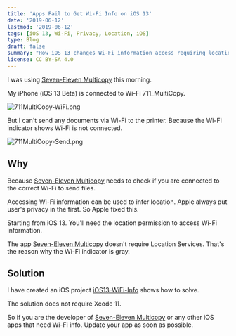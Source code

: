 ```yaml
---
title: 'Apps Fail to Get Wi-Fi Info on iOS 13'
date: '2019-06-12'
lastmod: '2019-06-12'
tags: [iOS 13, Wi-Fi, Privacy, Location, iOS]
type: Blog
draft: false
summary: "How iOS 13 changes Wi-Fi information access requiring location permissions, affecting apps like Seven-Eleven Multicopy, and a solution for developers to adapt to these privacy changes."
license: CC BY-SA 4.0
---
```

I was using [Seven-Eleven Multicopy](https://itunes.apple.com/us/app/seven-eleven-multicopy/id982091927) this morning.

My iPhone (iOS 13 Beta) is connected to Wi-Fi 711_MultiCopy.

![711MultiCopy-WiFi.png](/static/images/711MultiCopy-WiFi.webp)

But I can't send any documents via Wi-Fi to the printer. Because the Wi-Fi indicator shows Wi-Fi is not connected.

![711MultiCopy-Send.png](/static/images/711MultiCopy-Send.webp)

## Why

Because [Seven-Eleven Multicopy](https://itunes.apple.com/us/app/seven-eleven-multicopy/id982091927) needs to check if you are connected to the correct Wi-Fi to send files.

Accessing Wi-Fi information can be used to infer location. Apple always put user's privacy in the first. So Apple fixed this.

Starting from iOS 13. You'll need the location permission to access Wi-Fi information.

The app [Seven-Eleven Multicopy](https://itunes.apple.com/us/app/seven-eleven-multicopy/id982091927) doesn't require Location Services. That's the reason why the Wi-Fi indicator is gray.

## Solution

I have created an iOS project [iOS13-WiFi-Info](https://github.com/HackingGate/iOS13-WiFi-Info) shows how to solve.

The solution does not require Xcode 11.

So if you are the developer of [Seven-Eleven Multicopy](https://itunes.apple.com/us/app/seven-eleven-multicopy/id982091927) or any other iOS apps that need Wi-Fi info. Update your app as soon as possible.
